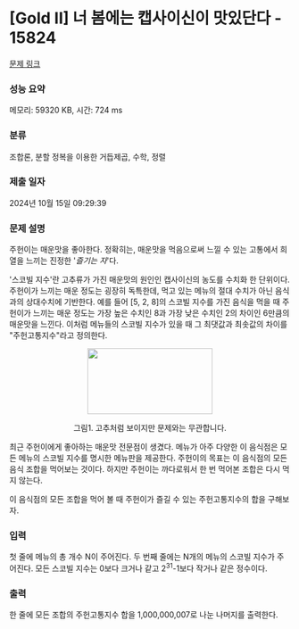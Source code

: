 # [Gold II] 너 봄에는 캡사이신이 맛있단다 - 15824 

[문제 링크](https://www.acmicpc.net/problem/15824) 

### 성능 요약

메모리: 59320 KB, 시간: 724 ms

### 분류

조합론, 분할 정복을 이용한 거듭제곱, 수학, 정렬

### 제출 일자

2024년 10월 15일 09:29:39

### 문제 설명

<p>주헌이는 매운맛을 좋아한다. 정확히는, 매운맛을 먹음으로써 느낄 수 있는 고통에서 희열을 느끼는 진정한 '<em>즐기는 자</em>'다.</p>

<p>'스코빌 지수'란 고추류가 가진 매운맛의 원인인 캡사이신의 농도를 수치화 한 단위이다. 주헌이가 느끼는 매운 정도는 굉장히 독특한데, 먹고 있는 메뉴의 절대 수치가 아닌 음식과의 상대수치에 기반한다. 예를 들어 [5, 2, 8]의 스코빌 지수를 가진 음식을 먹을 때 주헌이가 느끼는 매운 정도는 가장 높은 수치인 8과 가장 낮은 수치인 2의 차이인 6만큼의 매운맛을 느낀다. 이처럼 메뉴들의 스코빌 지수가 있을 때 그 최댓값과 최솟값의 차이를 "주헌고통지수"라고 정의한다.</p>

<p style="text-align: center;"><img alt="" src="https://onlinejudgeimages.s3-ap-northeast-1.amazonaws.com/problem/15824/1.png" style="width: 224px; height: 118px;"></p>

<p style="text-align: center;">그림1. 고추처럼 보이지만 문제와는 무관합니다. </p>

<p>최근 주헌이에게 좋아하는 매운맛 전문점이 생겼다. 메뉴가 아주 다양한 이 음식점은 모든 메뉴의 스코빌 지수를 명시한 메뉴판을 제공한다. 주헌이의 목표는 이 음식점의 모든 음식 조합을 먹어보는 것이다. 하지만 주헌이는 까다로워서 한 번 먹어본 조합은 다시 먹지 않는다.</p>

<p>이 음식점의 모든 조합을 먹어 볼 때 주헌이가 즐길 수 있는 주헌고통지수의 합을 구해보자.</p>

### 입력 

 <p>첫 줄에 메뉴의 총 개수 N이 주어진다. 두 번째 줄에는 N개의 메뉴의 스코빌 지수가 주어진다. 모든 스코빌 지수는 0보다 크거나 같고 2<sup>31</sup>-1보다 작거나 같은 정수이다.</p>

### 출력 

 <p>한 줄에 모든 조합의 주헌고통지수 합을 1,000,000,007로 나눈 나머지를 출력한다.</p>

